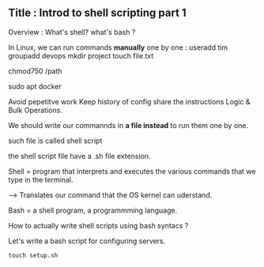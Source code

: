 ## Title : Introd to shell scripting part 1

Overview :
What's shell? what's bash ? 

In Linux, we can run commands **manually** one by one :
useradd tim
groupadd devops
mkdir project
touch file.txt

chmod750 /path

sudo apt docker 


Avoid pepetitve work
Keep history of config
share the instructions
Logic & Bulk Operations.

We should write our commannds in **a file instead** to run them one by one.

such file is called shell script

the shell script file have a .sh file extension.

Shell = program that interprets and executes the various commands that we type in the terminal.

--> Translates our command that the OS kernel can uderstand.

Bash = a shell program, a programmming language.

How to actually write shell scripts using bash syntacs ?

Let's write a bash script for configuring 
servers.

```touch setup.sh```


